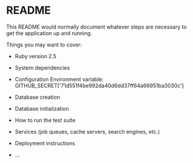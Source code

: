 # README

This README would normally document whatever steps are necessary to get the
application up and running.

Things you may want to cover:

* Ruby version 2.5

* System dependencies

* Configuration
 Environment variable: 
 GITHUB_SECRET['71d551f4be992da40d6dd37ff64a66951ba3030c'] 

* Database creation

* Database initialization

* How to run the test suite

* Services (job queues, cache servers, search engines, etc.)

* Deployment instructions

* ...
